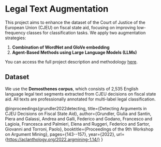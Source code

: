 # Legal Text Augmentation
This project aims to enhance the dataset of the Court of Justice of the European Union (CJEU) on fiscal state aid, focusing on improving low-frequency classes for classification tasks. We apply two augmentation strategies:  

1. **Combination of WordNet and GloVe embedding**
2. **Agent-Based Methods using Large Language Models (LLMs)** 

You can access the full project description and methodology [here](https://github.com/safoura-banihashemi/Augmentation_Legal_Texts/blob/main/Augmentation_legal_text.pdf).

## Dataset

We use the **Demosthenes corpus**, which consists of 2,535 English language legal text segments extracted from CJEU decisions on fiscal state aid. All texts are professionally annotated for multi-label legal classification.

@inproceedings{grundler2022detecting,
  title={Detecting Arguments in CJEU Decisions on Fiscal State Aid},
  author={Grundler, Giulia and Santin, Piera and Galassi, Andrea and Galli, Federico and Godano, Francesco and Lagioia, Francesca and Palmieri, Elena and Ruggeri, Federico and Sartor, Giovanni and Torroni, Paolo},
  booktitle={Proceedings of the 9th Workshop on Argument Mining},
  pages={143--157},
  year={2022},
  url={https://aclanthology.org/2022.argmining-1.14/}
}
